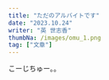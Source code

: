 ```yaml
---
title: "ただのアルバイトです"
date: "2023.10.24"
writer: "英 世志香"
thumbNa: /images/omu_1.png
tag: ["文章"]
---
```


こーじちゅー。。

<!--
月曜はいつも、真也がスイミングから帰ってくる時間に私は塾のアルバイトに行かなければいけない。オムライスを作り置きしてからを作ってから家を出た。 
 

学芸大で降り、勤め先の塾へ向かう。私がアルバイトをしているのは高校生向けの少人数制の塾。英文科を出てから結婚するまで貿易関係の会社に勤めていた私は趣味と実益を兼ねてここで教えている。 


先生といっても教えている男の子も女の子もそこまでお勉強ができるわけでもなくて、ごく基本的な文法とか語彙を詰まったときに教えるくらい。でも二人とも宿題は必ずやってくるし、 

-->